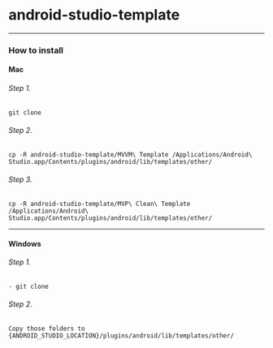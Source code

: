 # android-studio-template

------

### How to install

#### Mac

###### Step 1.
```
git clone 
```

###### Step 2.
```
cp -R android-studio-template/MVVM\ Template /Applications/Android\ Studio.app/Contents/plugins/android/lib/templates/other/
```

###### Step 3.
```
cp -R android-studio-template/MVP\ Clean\ Template /Applications/Android\ Studio.app/Contents/plugins/android/lib/templates/other/
```

------

#### Windows

###### Step 1.
```
- git clone 
```

###### Step 2.
```
Copy those folders to {ANDROID_STUDIO_LOCATION}/plugins/android/lib/templates/other/
```

